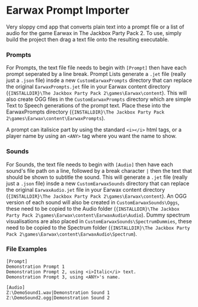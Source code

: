 # Earwax Prompt Importer
Very sloppy cmd app that converts plain text into a prompt file or a list of audio for the game Earwax in The Jackbox Party Pack 2. To use, simply build the project then drag a text file onto the resulting executable.


### Prompts
For Prompts, the text file file needs to begin with `[Prompt]` then have each prompt seperated by a line break. Prompt Lists generate a `.jet` file (really just a `.json` file) insde a new `CustomEarwaxPrompts` directory that can replace the original `EarwaxPrompts.jet` file in your Earwax content directory (`{INSTALLDIR}\The Jackbox Party Pack 2\games\Earwax\content`). This will also create OGG files in the `CustomEarwaxPrompts` directory which are simple Text to Speech generations of the prompt text. Place these into the EarwaxPrompts directory (`{INSTALLDIR}\The Jackbox Party Pack 2\games\Earwax\content\EarwaxPrompts`).

A prompt can italisice part by using the standard `<i></i>` html tags, or a player name by using an `<ANY>` tag where you want the name to show.

### Sounds
For Sounds, the text file needs to begin with `[Audio]` then have each sound's file path on a line, followed by a break character `|` then the text that should be shown to subtitle the sound. This will generate a `.jet` file (really just a `.json` file) insde a new `CustomEarwaxSounds` directory that can replace the original `EarwaxAudio.jet` file in your Earwax content directory (`{INSTALLDIR}\The Jackbox Party Pack 2\games\Earwax\content`). An OGG version of each sound will also be created in `CustomEarwaxSounds\Oggs`, these need to be copied to the Audio folder (`{INSTALLDIR}\The Jackbox Party Pack 2\games\Earwax\content\EarwaxAudio\Audio`). Dummy spectrum visualisations are also placed in `CustomEarwaxSounds\SpectrumDummies`, these need to be copied to the Spectrum folder (`{INSTALLDIR}\The Jackbox Party Pack 2\games\Earwax\content\EarwaxAudio\Spectrum`).

### File Examples
```
[Prompt]
Demonstration Prompt 1
Demonstration Prompt 2, using <i>Italic</i> text.
Demonstration Prompt 3, using <ANY>'s name.
```

```
[Audio]
Z:\DemoSound1.wav|Demonstration Sound 1
Z:\DemoSound2.ogg|Demonstration Sound 2
```